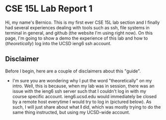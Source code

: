 # CSE 15L Lab Report 1

Hi, my name's Bernico. This is my first ever CSE 15L lab section and I finally had several experiences dealing with tools such as ssh, file systems in terminal in general, and github (the website I'm using right now). On this page, I'm going to show a demo the experience of this lab and how to (_theoretically_) log into the UCSD ieng6 ssh account.

## Disclaimer

Before I begin, here are a couple of disclaimers about this "guide".
- I'm sure you are wondering why I put the word "theoretically" on my intro. Well, this is because, when my lab was in session, there was an issue with the ieng6 ssh server such that I couldn't log in with my course specific account. ieng6.ucsd.edu would immediately be closed by a remote host everytime I would try to log in (pictured below). As such, I will just share about what **I** did, which was mostly trying to do the same thing instructed, but using my UCSD-wide account.



